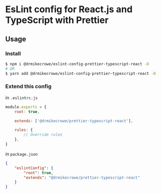 # EsLint config for React.js and TypeScript with Prettier

## Usage

### Install

```bash
$ npm i @drmikecrowe/eslint-config-prettier-typescript-react -D
# OR
$ yarn add @drmikecrowe/eslint-config-prettier-typescript-react -D
```

### Extend this config

in `.eslintrc.js`

```js
module.exports = {
    root: true,

    extends: ['@drmikecrowe/prettier-typescript-react'],

    rules: {
        // Override rules
    },
}
```

in `package.json`

```json
{
    "eslintConfig": {
        "root": true,
        "extends": "@drmikecrowe/prettier-typescript-react"
    }
}
```
